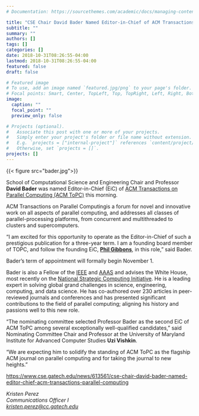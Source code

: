 ```yaml
---
# Documentation: https://sourcethemes.com/academic/docs/managing-content/

title: "CSE Chair David Bader Named Editor-in-Chief of ACM Transactions on Parallel Computing"
subtitle: ""
summary: ""
authors: []
tags: []
categories: []
date: 2018-10-31T08:26:55-04:00
lastmod: 2018-10-31T08:26:55-04:00
featured: false
draft: false

# Featured image
# To use, add an image named `featured.jpg/png` to your page's folder.
# Focal points: Smart, Center, TopLeft, Top, TopRight, Left, Right, BottomLeft, Bottom, BottomRight.
image:
  caption: ""
  focal_point: ""
  preview_only: false

# Projects (optional).
#   Associate this post with one or more of your projects.
#   Simply enter your project's folder or file name without extension.
#   E.g. `projects = ["internal-project"]` references `content/project/deep-learning/index.md`.
#   Otherwise, set `projects = []`.
projects: []
---
```


{{< figure src="bader.jpg">}}

School of Computational Science and Engineering Chair and Professor **David Bader** was named Editor-in-Chief (EiC) of [ACM Transactions on Parallel Computing (ACM ToPC)](https://topc.acm.org/index.cfm) this morning. 

ACM Transactions on Parallel Computingis a forum for novel and innovative work on all aspects of parallel computing, and addresses all classes of parallel-processing platforms, from concurrent and multithreaded to clusters and supercomputers. 

“I am excited for this opportunity to operate as the Editor-in-Chief of such a prestigious publication for a three-year term. I am a founding board member of TOPC, and follow the founding EiC, [**Phil Gibbons**](http://www.cs.cmu.edu/~gibbons/), in this role,” said Bader.

Bader’s term of appointment will formally begin November 1.

Bader is also a Fellow of the [IEEE](https://www.ieee.org/membership/fellows/index.html) and [AAAS](https://www.aaas.org/fellows/listing?field_last_name_value=&name_combine=&field_institutional_affiliation_value=&field_address_city=&field_address_administrative_area=All&field_address_country_code=All&field_year_elected=&field_primary_aaas_sectio) and advises the White House, most recently on the [National Strategic Computing Initiative](https://www.nitrd.gov/nsci/).  He is a leading expert in solving global grand challenges in science, engineering, computing, and data science. He has co-authored over 230 articles in peer-reviewed journals and conferences and has presented significant contributions to the field of parallel computing; aligning his history and passions well to this new role.

“The nominating committee selected Professor Bader as the second EiC of ACM ToPC among several exceptionally well-qualified candidates,” said Nominating Committee Chair and Professor at the University of Maryland Institute for Advanced Computer Studies **Uzi Vishkin**. 

“We are expecting him to solidify the standing of ACM ToPC as the flagship ACM journal on parallel computing and for taking the journal to new heights.”

https://www.cse.gatech.edu/news/613561/cse-chair-david-bader-named-editor-chief-acm-transactions-parallel-computing

*Kristen Perez*   
*Communications Officer I*   
*kristen.perez@cc.gatech.edu*

